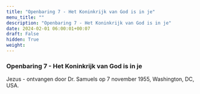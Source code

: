 ```yaml
---
title: "Openbaring 7 - Het Koninkrijk van God is in je"
menu_title: ""
description: "Openbaring 7 - Het Koninkrijk van God is in je"
date: 2024-02-01 06:00:01+00:07
draft: False
hidden: True
weight:
---
```

### Openbaring 7 - Het Koninkrijk van God is in je

Jezus - ontvangen door Dr. Samuels op 7 november 1955, Washington, DC, USA.
